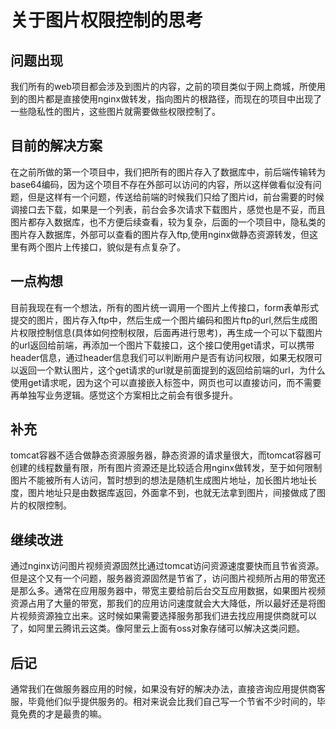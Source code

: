 # 关于图片权限控制的思考

## 问题出现

我们所有的web项目都会涉及到图片的内容，之前的项目类似于网上商城，所使用到的图片都是直接使用nginx做转发，指向图片的根路径，而现在的项目中出现了一些隐私性的图片，这些图片就需要做些权限控制了。

## 目前的解决方案

在之前所做的第一个项目中，我们把所有的图片存入了数据库中，前后端传输转为base64编码，因为这个项目不存在外部可以访问的内容，所以这样做看似没有问题，但是这样有一个问题，传送给前端的时候我们只给了图片id，前台需要的时候调接口去下载，如果是一个列表，前台会多次请求下载图片，感觉也是不妥，而且图片都存入数据库，也不方便后续查看，较为复杂，后面的一个项目中，隐私类的图片存入数据库，外部可以查看的图片存入ftp,使用nginx做静态资源转发，但这里有两个图片上传接口，貌似是有点复杂了。

## 一点构想

目前我现在有一个想法，所有的图片统一调用一个图片上传接口，form表单形式提交的图片，图片存入ftp中，然后生成一个图片编码和图片ftp的url,然后生成图片权限控制信息(具体如何控制权限，后面再进行思考)，再生成一个可以下载图片的url返回给前端，再添加一个图片下载接口，这个接口使用get请求，可以携带header信息，通过header信息我们可以判断用户是否有访问权限，如果无权限可以返回一个默认图片，这个get请求的url就是前面提到的返回给前端的url，为什么使用get请求呢，因为这个可以直接嵌入标签中，网页也可以直接访问，而不需要再单独写业务逻辑。感觉这个方案相比之前会有很多提升。

## 补充

tomcat容器不适合做静态资源服务器，静态资源的请求量很大，而tomcat容器可创建的线程数量有限，所有图片资源还是比较适合用nginx做转发，至于如何限制图片不能被所有人访问，暂时想到的想法是随机生成图片地址，加长图片地址长度，图片地址只是由数据库返回，外面拿不到，也就无法拿到图片，间接做成了图片的权限控制。

## 继续改进

通过nginx访问图片视频资源固然比通过tomcat访问资源速度要快而且节省资源。但是这个又有一个问题，服务器资源固然是节省了，访问图片视频所占用的带宽还是那么多。通常在应用服务器中，带宽主要给前后台交互应用数据，如果图片视频资源占用了大量的带宽，那我们的应用访问速度就会大大降低，所以最好还是将图片视频资源独立出来。这时候如果需要选择服务那我们进去找应用提供商就可以了，如阿里云腾讯云这类。像阿里云上面有oss对象存储可以解决这类问题。

## 后记

通常我们在做服务器应用的时候，如果没有好的解决办法，直接咨询应用提供商客服，毕竟他们似乎提供服务的。相对来说会比我们自己写一个节省不少时间的，毕竟免费的才是最贵的嘛。

